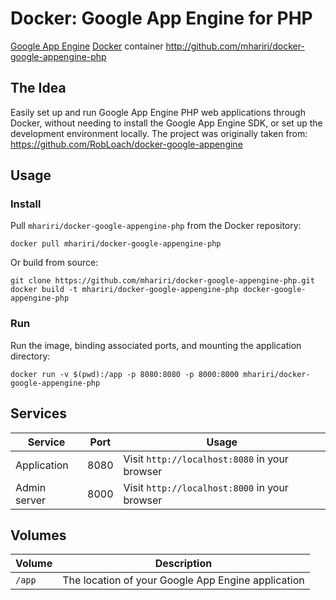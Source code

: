 # Docker: Google App Engine for PHP

[Google App Engine](https://developers.google.com/appengine/) [Docker](http://docker.com) container
http://github.com/mhariri/docker-google-appengine-php


## The Idea

Easily set up and run Google App Engine PHP web applications through Docker, without
needing to install the Google App Engine SDK, or set up the development
environment locally.
The project was originally taken from: https://github.com/RobLoach/docker-google-appengine


## Usage

### Install

Pull `mhariri/docker-google-appengine-php` from the Docker repository:
```
docker pull mhariri/docker-google-appengine-php
```

Or build from source:
```
git clone https://github.com/mhariri/docker-google-appengine-php.git
docker build -t mhariri/docker-google-appengine-php docker-google-appengine-php
```

### Run

Run the image, binding associated ports, and mounting the
application directory:

```
docker run -v $(pwd):/app -p 8080:8080 -p 8000:8000 mhariri/docker-google-appengine-php
```


## Services

Service      | Port | Usage
-------------|------|------
Application  | 8080 | Visit `http://localhost:8080` in your browser
Admin server | 8000 | Visit `http://localhost:8000` in your browser


## Volumes

Volume          | Description
----------------|-------------
`/app`          | The location of your Google App Engine application
